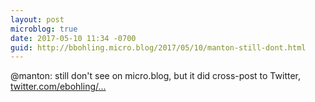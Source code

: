 ```yaml
---
layout: post
microblog: true
date: 2017-05-10 11:34 -0700
guid: http://bbohling.micro.blog/2017/05/10/manton-still-dont.html
---
```

@manton: still don't see on micro.blog, but it did cross-post to Twitter, [twitter.com/ebohling/...](https://twitter.com/ebohling/status/862374973142429696)
